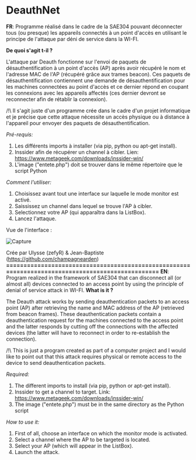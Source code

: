 # DeauthNet
**FR**: Programme réalisé dans le cadre de la SAE304 pouvant déconnecter tous (ou presque) les appareils connectés à un point d'accès en utilisant le principe de l'attaque par déni de service dans la WI-FI.

**De quoi s'agit t-il ?**

L'attaque par Deauth fonctionne sur l'envoi de paquets de désauthentification à un point d'accès (AP) après avoir récupéré le nom et l'adresse MAC de l'AP (récupéré grâce aux trames beacon). Ces paquets de désauthentification contiennent une demande de désauthentification pour les machines connectées au point d'accès et ce dernier répond en coupant les connexions avec les appareils affectés (ces dernier devront se reconnecter afin de rétablir la connexion).

/!\ Il s'agit juste d'un programme crée dans le cadre d'un projet informatique et je précise que cette attaque nécessite un accès physique ou à distance à l'appareil pour envoyer des paquets de désauthentification.

*Pré-requis:* 

1. Les différents imports à installer (via pip, python ou apt-get install). 
2. Inssider afin de récupérer un channel à cibler. Lien: https://www.metageek.com/downloads/inssider-win/
3. L'image ("entete.php") doit se trouver dans le même répertoire que le script Python

*Comment l'utiliser:*

1. Choisissez avant tout une interface sur laquelle le mode monitor est activé. 
2. Saississez un channel dans lequel se trouve l'AP à cibler. 
3. Selectionnez votre AP (qui apparaîtra dans la ListBox). 
4. Lancez l'attaque. 

Vue de l'interface : 

![Capture](https://user-images.githubusercontent.com/89702597/215350488-c7d27fa7-a068-4ae3-85e9-6169eb7f8d2a.PNG)

Crée par Ulysse (zefyR) & Jean-Baptiste (https://github.com/champagnearden) 
**=================================================================================================**
**EN**: Program realized in the framework of SAE304 that can disconnect all (or almost all) devices connected to an access point by using the principle of denial of service attack in WI-FI.
**What is it ?**

The Deauth attack works by sending deauthentication packets to an access point (AP) after retrieving the name and MAC address of the AP (retrieved from beacon frames). These deauthentication packets contain a deauthentication request for the machines connected to the access point and the latter responds by cutting off the connections with the affected devices (the latter will have to reconnect in order to re-establish the connection).

/!\ This is just a program created as part of a computer project and I would like to point out that this attack requires physical or remote access to the device to send deauthentication packets.

*Required:* 

1. The different imports to install (via pip, python or apt-get install). 
2. Inssider to get a channel to target. Link: https://www.metageek.com/downloads/inssider-win/
3. The image ("entete.php") must be in the same directory as the Python script

*How to use it:*

1. First of all, choose an interface on which the monitor mode is activated. 
2. Select a channel where the AP to be targeted is located. 
3. Select your AP (which will appear in the ListBox). 
4. Launch the attack. 
